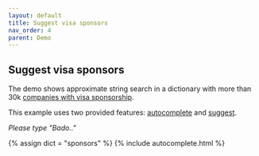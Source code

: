 ```yaml
---
layout: default
title: Suggest visa sponsors
nav_order: 4
parent: Demo
---
```


## Suggest visa sponsors

The demo shows approximate string search in a dictionary with more than 30k [companies with visa sponsorship](https://assets.publishing.service.gov.uk/government/uploads/system/uploads/attachment_data/file/809016/2019-06-14_Tier_2_5_Register_of_Sponsors.pdf).

This example uses two provided features: [autocomplete](https://godoc.org/github.com/suggest-go/suggest/pkg/suggest#Service.Autocomplete) and [suggest](https://godoc.org/github.com/suggest-go/suggest/pkg/suggest#Service.Suggest).

*Please type "Bado.."*

{% assign dict = "sponsors" %}
{% include autocomplete.html %}
